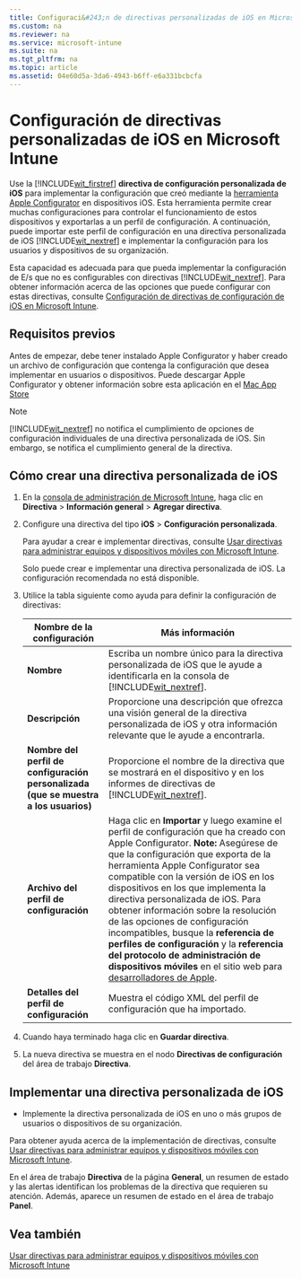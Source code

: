 ```yaml
---
title: Configuraci&#243;n de directivas personalizadas de iOS en Microsoft Intune
ms.custom: na
ms.reviewer: na
ms.service: microsoft-intune
ms.suite: na
ms.tgt_pltfrm: na
ms.topic: article
ms.assetid: 04e60d5a-3da6-4943-b6ff-e6a331bcbcfa
---
```

# Configuraci&#243;n de directivas personalizadas de iOS en Microsoft Intune
Use la [!INCLUDE[wit_firstref](../Token/wit_firstref_md.md)] **directiva de configuración personalizada de iOS** para implementar la configuración que creó mediante la [herramienta Apple Configurator](https://itunes.apple.com/us/app/apple-configurator/id434433123?mt=12) en dispositivos iOS. Esta herramienta permite crear muchas configuraciones para controlar el funcionamiento de estos dispositivos y exportarlas a un perfil de configuración. A continuación, puede importar este perfil de configuración en una directiva personalizada de iOS [!INCLUDE[wit_nextref](../Token/wit_nextref_md.md)] e implementar la configuración para los usuarios y dispositivos de su organización.

Esta capacidad es adecuada para que pueda implementar la configuración de E/s que no es configurables con directivas [!INCLUDE[wit_nextref](../Token/wit_nextref_md.md)]. Para obtener información acerca de las opciones que puede configurar con estas directivas, consulte [Configuración de directivas de configuración de iOS en Microsoft Intune](../Topic/iOS-configuration-policy-settings-in-Microsoft-Intune.md).

## Requisitos previos
Antes de empezar, debe tener instalado Apple Configurator y haber creado un archivo de configuración que contenga la configuración que desea implementar en usuarios o dispositivos. Puede descargar Apple Configurator y obtener información sobre esta aplicación en el [Mac App Store](https://itunes.apple.com/us/app/apple-configurator/id434433123?mt=12)

> [!NOTE]
> [!INCLUDE[wit_nextref](../Token/wit_nextref_md.md)] no notifica el cumplimiento de opciones de configuración individuales de una directiva personalizada de iOS. Sin embargo, se notifica el cumplimiento general de la directiva.

## Cómo crear una directiva personalizada de iOS

1.  En la [consola de administración de Microsoft Intune](https://manage.microsoft.com), haga clic en **Directiva** &gt; **Información general** &gt; **Agregar directiva**.

2.  Configure una directiva del tipo **iOS** &gt; **Configuración personalizada**.

    Para ayudar a crear e implementar directivas, consulte [Usar directivas para administrar equipos y dispositivos móviles con Microsoft Intune](../Topic/Use-policies-to-manage-computers-and-mobile-devices-with-Microsoft-Intune.md).

    Solo puede crear e implementar una directiva personalizada de iOS. La configuración recomendada no está disponible.

3.  Utilice la tabla siguiente como ayuda para definir la configuración de directivas:

    |Nombre de la configuración|Más información|
    |------------------------------|-------------------|
    |**Nombre**|Escriba un nombre único para la directiva personalizada de iOS que le ayude a identificarla en la consola de [!INCLUDE[wit_nextref](../Token/wit_nextref_md.md)].|
    |**Descripción**|Proporcione una descripción que ofrezca una visión general de la directiva personalizada de iOS y otra información relevante que le ayude a encontrarla.|
    |**Nombre del perfil de configuración personalizada (que se muestra a los usuarios)**|Proporcione el nombre de la directiva que se mostrará en el dispositivo y en los informes de directivas de [!INCLUDE[wit_nextref](../Token/wit_nextref_md.md)].|
    |**Archivo del perfil de configuración**|Haga clic en **Importar** y luego examine el perfil de configuración que ha creado con Apple Configurator. **Note:** Asegúrese de que la configuración que exporta de la herramienta Apple Configurator sea compatible con la versión de iOS en los dispositivos en los que implementa la directiva personalizada de iOS. Para obtener información sobre la resolución de las opciones de configuración incompatibles, busque la **referencia de perfiles de configuración** y la **referencia del protocolo de administración de dispositivos móviles** en el sitio web para [desarrolladores de Apple](https://developer.apple.com/).|
    |**Detalles del perfil de configuración**|Muestra el código XML del perfil de configuración que ha importado.|

4.  Cuando haya terminado haga clic en **Guardar directiva**.

5.  La nueva directiva se muestra en el nodo **Directivas de configuración** del área de trabajo **Directiva**.

## Implementar una directiva personalizada de iOS

-   Implemente la directiva personalizada de iOS en uno o más grupos de usuarios o dispositivos de su organización.

Para obtener ayuda acerca de la implementación de directivas, consulte [Usar directivas para administrar equipos y dispositivos móviles con Microsoft Intune](../Topic/Use-policies-to-manage-computers-and-mobile-devices-with-Microsoft-Intune.md).

En el área de trabajo **Directiva** de la página **General**, un resumen de estado y las alertas identifican los problemas de la directiva que requieren su atención. Además, aparece un resumen de estado en el área de trabajo **Panel**.

## Vea también
[Usar directivas para administrar equipos y dispositivos móviles con Microsoft Intune](../Topic/Use-policies-to-manage-computers-and-mobile-devices-with-Microsoft-Intune.md)


